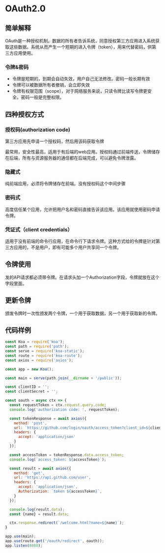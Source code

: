 # OAuth2.0

[参考资料]: http://www.ruanyifeng.com/blog/2019/04/oauth-grant-types.html

## 简单解释

OAuth是一种授权机制。数据的所有者告诉系统，同意授权第三方应用进入系统获取这些数据。系统从而产生一个短期的进入令牌（token），用来代替密码，供第三方应用使用。

### 令牌&密码

- 令牌是短期的，到期会自动失效，用户自己无法修改。密码一般长期有效
- 令牌可以被数据所有者撤销，会立即失效
- 令牌有权限范围（scope），对于网络服务来说，只读令牌比读写令牌更安全。密码一般是完整权限。

## 四种授权方式

### 授权码(authorization code)

第三方应用先申请一个授权码，然后用该码获取令牌

最常用，安全性最高，适用于有后端的web应用。授权码通过前端传送，令牌储存在后端，所有与资源服务器的通信都在后端完成，可以避免令牌泄露。

### 隐藏式

 纯前端应用，必须将令牌储存在前端。没有授权码这个中间步骤

### 密码式

高度信任某个应用，允许把用户名和密码直接告诉该应用。该应用就使用密码申请令牌。

### 凭证式（client credentials）

适用于没有前端的命令行应用，在命令行下请求令牌。这种方式给的令牌是针对第三方应用的，不是用户，即有可能多个用户共享同一个令牌。

## 令牌使用

发的API请求都必须带令牌。在请求头加一个Authorization字段，令牌就放在这个字段里面。

## 更新令牌

颁发令牌时一次性颁发两个令牌，一个用于获取数据，另一个用于获取新的令牌。



## 代码样例

```javascript
const Koa = require('koa');
const path = require('path');
const serve = require('koa-static');
const route = require('koa-route');
const axios = require('axios');

const app = new Koa();

const main = serve(path.join(__dirname + '/public'));

const clientID = '';
const clientSecret = '';

const oauth = async ctx => {
  const requestToken = ctx.request.query.code;
  console.log('authorization code: ', requestToken);

  const tokenResponse = await axios({
    method: 'post',
    url: `https://github.com/login/oauth/access_token?client_id=${clientID}&client_secret=${clientSecret}&code=${requestToken}`,
    headers: {
      accept: 'application/json'
    }
  });

  const accessToken = tokenResponse.data.access_token;
  console.log(`access_token: ${accessToken}`);

  const result = await axios({
    method: 'get',
    url: 'https://api.github.com/user',
    headers: {
      accept: 'application/json',
      Authorization: `token ${accessToken}`,
    }
  });

  console.log(result.data);
  const {name} = result.data;

  ctx.response.redirect(`/welcome.html?name=${name}`);
}

app.use(main);
app.use(route.get('/oauth/redirect', oauth));
app.listen(8080);
```



